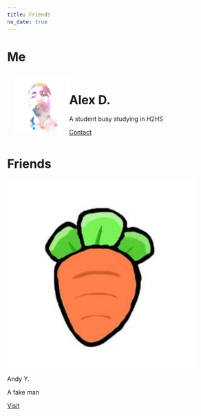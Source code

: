 ```yaml
---
title: Friends
no_date: true
---
```


<h1>Me</h1>
<div class="container">
    <div class="card" style="display: grid; grid-template-columns: minmax(128px, 10%) 1fr; padding: 8px 16px;">
        <img src="/favicon.png" alt="" style="height: 100%; object-fit: contain;">
        <div>
            <h1>Alex D.</h1>
            <p>A student busy studying in H2HS</p>
            <div class="actions">
                <a class="action-button-primary" href="duanxize@gmail.com">Contact</a>
            </div>
        </div>
    </div>
</div>
<h1> Friends </h1>
<div class="card-grid">
    <div class="card">
        <div class="cover-img">
            <img src="/img/andyy.jpg" alt="Andy Y's Logo">
        </div>
        <div class="content">
            <p class="title">Andy Y.</p>
            <p class="description">A fake man</p>
        </div>
        <div class="actions">
            <a class="action-button-primary" href="https://study.pistol.city/">Visit</a>
        </div>
    </div>

